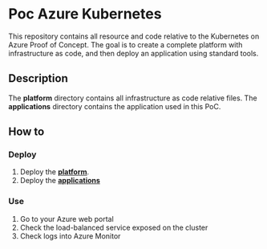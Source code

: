 # Poc Azure Kubernetes

This repository contains all resource and code relative to the
Kubernetes on Azure Proof of Concept.
The goal is to create a complete platform with infrastructure as code,
and then deploy an application using standard tools.

## Description

The **platform** directory contains all infrastructure as code relative files.
The **applications** directory contains the application used in this PoC.

## How to

### Deploy

1. Deploy the [**platform**](platform/readme.md).
2. Deploy the [**applications**](applications/readme.md)

### Use

1. Go to your Azure web portal
2. Check the load-balanced service exposed on the cluster
3. Check logs into Azure Monitor
